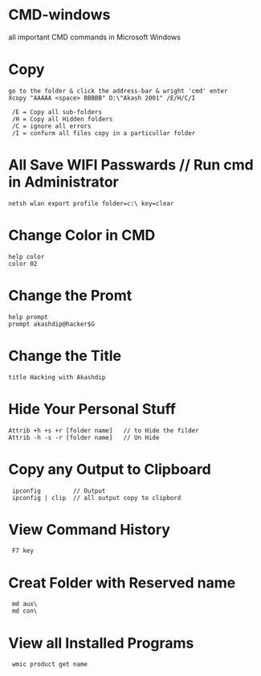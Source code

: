 # CMD-windows
all important CMD commands in Microsoft Windows

# Copy
    go to the folder & click the address-bar & wright 'cmd' enter
    Xcopy "AAAAA <space> BBBBB" D:\"Akash 2001" /E/H/C/I 
     
     /E = Copy all sub-folders
     /H = Copy all Hidden folders
     /C = ignore all errors
     /I = confurm all files copy in a particullar folder
    
    

# All Save WIFI Passwards // Run cmd in Administrator
    netsh wlan export profile folder=c:\ key=clear
    
# Change Color in CMD
    help color
    color 02

# Change the Promt
    help prompt
    prompt akashdip@hacker$G
    
# Change the Title
    title Hacking with Akashdip
    
# Hide Your Personal Stuff
    Attrib +h +s +r [folder name]   // to Hide the filder
    Attrib -h -s -r [folder name]   // Un Hide

# Copy any Output to Clipboard
     ipconfig         // Output
     ipconfig | clip  // all output copy to clipbord
     
# View Command History
     F7 key
     
# Creat Folder with Reserved name
     md aux\
     md con\
     
# View all Installed Programs
     wmic product get name
     
